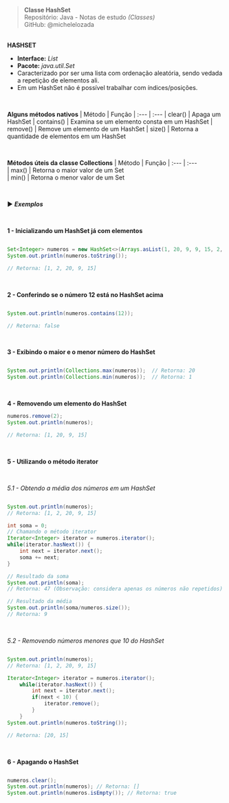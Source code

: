 > **Classe HashSet**     
> Repositório: Java - Notas de estudo *(Classes)*    
> GitHub: @michelelozada
&nbsp;
     
&nbsp;    
**HASHSET**    
 - **Interface:** *List*       
 - **Pacote:** *java.util.Set*      
 - Caracterizado por ser uma lista com ordenação aleatória, sendo vedada a repetição de elementos ali.      
 - Em um HashSet não é possível trabalhar com índices/posições.    
  
&nbsp;  
     
**Alguns métodos nativos**
| Método     | Função
| :---       | :---	
| clear()    | Apaga um HashSet
| contains() | Examina se um elemento consta em um HashSet
| remove()   | Remove um elemento de um HashSet 
| size()     | Retorna a quantidade de elementos em um HashSet

&nbsp;  

**Métodos úteis da classe Collections**
| Método    | Função
| :---      | :---	
| max()     | Retorna o maior valor de um Set  
| min()     | Retorna o menor valor de um Set

&nbsp;

:arrow_forward: ***Exemplos***

&nbsp;  

**1 - Inicializando um HashSet já com elementos**    
```java

Set<Integer> numeros = new HashSet<>(Arrays.asList(1, 20, 9, 9, 15, 2, 2));
System.out.println(numeros.toString());

// Retorna: [1, 2, 20, 9, 15]
```
&nbsp; 	

**2 - Conferindo se o número 12 está no HashSet acima**
```java

System.out.println(numeros.contains(12));

// Retorna: false
```
&nbsp; 	

**3 - Exibindo o maior e o menor número do HashSet**
```java

System.out.println(Collections.max(numeros));  // Retorna: 20
System.out.println(Collections.min(numeros));  // Retorna: 1
```
&nbsp; 	  

**4 - Removendo um elemento do HashSet**
```java
numeros.remove(2);
System.out.println(numeros);

// Retorna: [1, 20, 9, 15]
```
&nbsp;

**5 - Utilizando o método iterator**  

&nbsp;

*5.1 - Obtendo a média dos números em um HashSet*
```java

System.out.println(numeros);
// Retorna: [1, 2, 20, 9, 15]

int soma = 0;
// Chamando o método iterator
Iterator<Integer> iterator = numeros.iterator();
while(iterator.hasNext()) {
	int next = iterator.next();
	soma += next;
}

// Resultado da soma 
System.out.println(soma);
// Retorna: 47 (Observação: considera apenas os números não repetidos)

// Resultado da média
System.out.println(soma/numeros.size());
// Retorna: 9 

```
&nbsp;
     
*5.2 - Removendo números menores que 10 do HashSet*
```java

System.out.println(numeros);
// Retorna: [1, 2, 20, 9, 15]

Iterator<Integer> iterator = numeros.iterator();
	while(iterator.hasNext()) {
		int next = iterator.next();
		if(next < 10) {
			iterator.remove();
		}
	}
System.out.println(numeros.toString());

// Retorna: [20, 15]
```
&nbsp; 	

**6 - Apagando o HashSet**
```java

numeros.clear();
System.out.println(numeros); // Retorna: []
System.out.println(numeros.isEmpty()); // Retorna: true
```